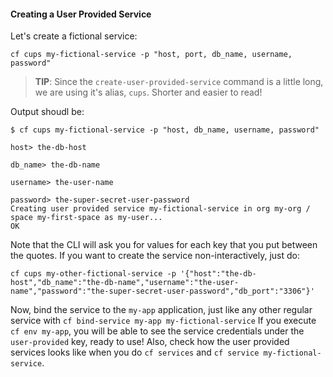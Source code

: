#### Creating a User Provided Service

Let's create a fictional service:

```
cf cups my-fictional-service -p "host, port, db_name, username, password"
```
> **TIP**: Since the `create-user-provided-service` command is a little long, we are using it's alias, `cups`. Shorter and easier to read!

Output shoudl be:

```
$ cf cups my-fictional-service -p "host, db_name, username, password"

host> the-db-host

db_name> the-db-name

username> the-user-name

password> the-super-secret-user-password
Creating user provided service my-fictional-service in org my-org / space my-first-space as my-user...
OK
```

Note that the CLI will ask you for values for each key that you put between the quotes.
If you want to create the service non-interactively, just do:

```
cf cups my-other-fictional-service -p '{"host":"the-db-host","db_name":"the-db-name","username":"the-user-name","password":"the-super-secret-user-password","db_port":"3306"}'
```

Now, bind the service to the `my-app` application, just like any other regular service with `cf bind-service my-app my-fictional-service`
If you execute `cf env my-app`, you will be able to see the service credentials under the `user-provided` key, ready to use!
Also, check how the user provided services looks like when you do `cf services` and `cf service my-fictional-service`.
